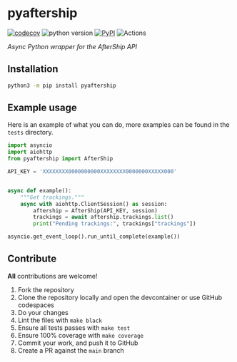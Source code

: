 # pyaftership

[![codecov](https://codecov.io/gh/ludeeus/pyaftership/branch/main/graph/badge.svg)](https://codecov.io/gh/ludeeus/pyaftership)
![python version](https://img.shields.io/badge/Python-3.7=><=3.11-dev-blue.svg)
[![PyPI](https://img.shields.io/pypi/v/pyaftership)](https://pypi.org/project/pyaftership)
![Actions](https://github.com/ludeeus/pyaftership/workflows/Actions/badge.svg?branch=main)

_Async Python wrapper for the AfterShip API_

## Installation

```bash
python3 -m pip install pyaftership
```

## Example usage

Here is an example of what you can do, more examples can be found in the `tests` directory.

```python
import asyncio
import aiohttp
from pyaftership import AfterShip

API_KEY = 'XXXXXXXX0000000000XXXXXXXX0000000XXXXX000'


async def example():
    """Get trackings."""
    async with aiohttp.ClientSession() as session:
        aftership = AfterShip(API_KEY, session)
        trackings = await aftership.trackings.list()
        print("Pending trackings:", trackings["trackings"])

asyncio.get_event_loop().run_until_complete(example())
```

## Contribute

**All** contributions are welcome!

1. Fork the repository
2. Clone the repository locally and open the devcontainer or use GitHub codespaces
3. Do your changes
4. Lint the files with `make black`
5. Ensure all tests passes with `make test`
6. Ensure 100% coverage with `make coverage`
7. Commit your work, and push it to GitHub
8. Create a PR against the `main` branch